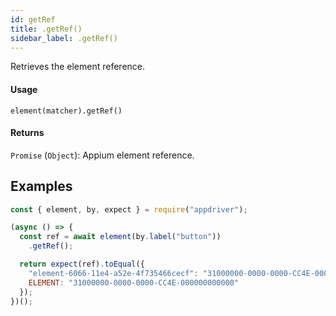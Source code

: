 ```yaml
---
id: getRef
title: .getRef()
sidebar_label: .getRef()
---
```


Retrieves the element reference.

#### Usage

```text
element(matcher).getRef()
```

#### Returns

`Promise` (`Object`): Appium element reference.

## Examples

```javascript
const { element, by, expect } = require("appdriver");

(async () => {
  const ref = await element(by.label("button"))
    .getRef();

  return expect(ref).toEqual({
    "element-6066-11e4-a52e-4f735466cecf": "31000000-0000-0000-CC4E-000000000000",
    ELEMENT: "31000000-0000-0000-CC4E-000000000000"
  });
})();
```